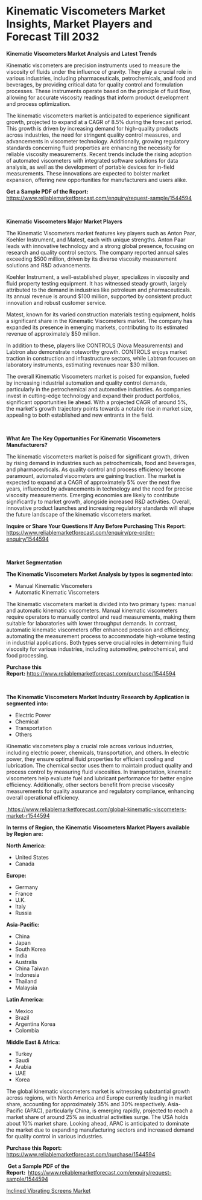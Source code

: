 <p><h1>Kinematic Viscometers Market Insights, Market Players and Forecast Till 2032</h1></p><p><strong>Kinematic Viscometers Market Analysis and Latest Trends</strong></p>
<p><p>Kinematic viscometers are precision instruments used to measure the viscosity of fluids under the influence of gravity. They play a crucial role in various industries, including pharmaceuticals, petrochemicals, and food and beverages, by providing critical data for quality control and formulation processes. These instruments operate based on the principle of fluid flow, allowing for accurate viscosity readings that inform product development and process optimization.</p><p>The kinematic viscometers market is anticipated to experience significant growth, projected to expand at a CAGR of 8.5% during the forecast period. This growth is driven by increasing demand for high-quality products across industries, the need for stringent quality control measures, and advancements in viscometer technology. Additionally, growing regulatory standards concerning fluid properties are enhancing the necessity for reliable viscosity measurements. Recent trends include the rising adoption of automated viscometers with integrated software solutions for data analysis, as well as the development of portable devices for in-field measurements. These innovations are expected to bolster market expansion, offering new opportunities for manufacturers and users alike.</p></p>
<p><strong>Get a Sample PDF of the Report:&nbsp;</strong> <a href="https://www.reliablemarketforecast.com/enquiry/request-sample/1544594?utm_campaign=2011&utm_medium=2&utm_source=Github&utm_content=ia&utm_term=17022025&utm_id=kinematic-viscometers">https://www.reliablemarketforecast.com/enquiry/request-sample/1544594</a></p>
<p>&nbsp;</p>
<p><strong>Kinematic Viscometers Major Market Players</strong></p>
<p><p>The Kinematic Viscometers market features key players such as Anton Paar, Koehler Instrument, and Matest, each with unique strengths. Anton Paar leads with innovative technology and a strong global presence, focusing on research and quality control sectors. The company reported annual sales exceeding $500 million, driven by its diverse viscosity measurement solutions and R&D advancements. </p><p>Koehler Instrument, a well-established player, specializes in viscosity and fluid property testing equipment. It has witnessed steady growth, largely attributed to the demand in industries like petroleum and pharmaceuticals. Its annual revenue is around $100 million, supported by consistent product innovation and robust customer service.</p><p>Matest, known for its varied construction materials testing equipment, holds a significant share in the Kinematic Viscometers market. The company has expanded its presence in emerging markets, contributing to its estimated revenue of approximately $50 million. </p><p>In addition to these, players like CONTROLS (Nova Measurements) and Labtron also demonstrate noteworthy growth. CONTROLS enjoys market traction in construction and infrastructure sectors, while Labtron focuses on laboratory instruments, estimating revenues near $30 million. </p><p>The overall Kinematic Viscometers market is poised for expansion, fueled by increasing industrial automation and quality control demands, particularly in the petrochemical and automotive industries. As companies invest in cutting-edge technology and expand their product portfolios, significant opportunities lie ahead. With a projected CAGR of around 5%, the market's growth trajectory points towards a notable rise in market size, appealing to both established and new entrants in the field.</p></p>
<p>&nbsp;</p>
<p><strong>What Are The Key Opportunities For Kinematic Viscometers Manufacturers?</strong></p>
<p><p>The kinematic viscometers market is poised for significant growth, driven by rising demand in industries such as petrochemicals, food and beverages, and pharmaceuticals. As quality control and process efficiency become paramount, automated viscometers are gaining traction. The market is expected to expand at a CAGR of approximately 5% over the next five years, influenced by advancements in technology and the need for precise viscosity measurements. Emerging economies are likely to contribute significantly to market growth, alongside increased R&D activities. Overall, innovative product launches and increasing regulatory standards will shape the future landscape of the kinematic viscometers market.</p></p>
<p><strong>Inquire or Share Your Questions If Any Before Purchasing This Report:</strong> <a href="https://www.reliablemarketforecast.com/enquiry/pre-order-enquiry/1544594?utm_campaign=2011&utm_medium=2&utm_source=Github&utm_content=ia&utm_term=17022025&utm_id=kinematic-viscometers">https://www.reliablemarketforecast.com/enquiry/pre-order-enquiry/1544594</a></p>
<p>&nbsp;</p>
<p><strong>Market Segmentation</strong></p>
<p><strong>The Kinematic Viscometers Market Analysis by types is segmented into:</strong></p>
<p><ul><li>Manual Kinematic Viscometers</li><li>Automatic Kinematic Viscometers</li></ul></p>
<p><p>The kinematic viscometers market is divided into two primary types: manual and automatic kinematic viscometers. Manual kinematic viscometers require operators to manually control and read measurements, making them suitable for laboratories with lower throughput demands. In contrast, automatic kinematic viscometers offer enhanced precision and efficiency, automating the measurement process to accommodate high-volume testing in industrial applications. Both types serve crucial roles in determining fluid viscosity for various industries, including automotive, petrochemical, and food processing.</p></p>
<p><strong>Purchase this Report:&nbsp;</strong><a href="https://www.reliablemarketforecast.com/purchase/1544594?utm_campaign=2011&utm_medium=2&utm_source=Github&utm_content=ia&utm_term=17022025&utm_id=kinematic-viscometers">https://www.reliablemarketforecast.com/purchase/1544594</a></p>
<p>&nbsp;</p>
<p><strong>The Kinematic Viscometers Market Industry Research by Application is segmented into:</strong></p>
<p><ul><li>Electric Power</li><li>Chemical</li><li>Transportation</li><li>Others</li></ul></p>
<p><p>Kinematic viscometers play a crucial role across various industries, including electric power, chemicals, transportation, and others. In electric power, they ensure optimal fluid properties for efficient cooling and lubrication. The chemical sector uses them to maintain product quality and process control by measuring fluid viscosities. In transportation, kinematic viscometers help evaluate fuel and lubricant performance for better engine efficiency. Additionally, other sectors benefit from precise viscosity measurements for quality assurance and regulatory compliance, enhancing overall operational efficiency.</p></p>
<p><a href="https://www.reliablemarketforecast.com/global-kinematic-viscometers-market-r1544594?utm_campaign=2011&utm_medium=2&utm_source=Github&utm_content=ia&utm_term=17022025&utm_id=kinematic-viscometers">&nbsp;https://www.reliablemarketforecast.com/global-kinematic-viscometers-market-r1544594</a></p>
<p><strong>In terms of Region, the Kinematic Viscometers Market Players available by Region are:</strong></p>
<p>
    <p> <strong> North America: </strong>
        <ul>
            <li>United States</li>
            <li>Canada</li>
        </ul>
        </p> 
    <p> <strong> Europe: </strong>
        <ul>
            <li>Germany</li>
            <li>France</li>
            <li>U.K.</li>
            <li>Italy</li>
            <li>Russia</li>
        </ul>
        </p> 
    <p> <strong> Asia-Pacific: </strong>
        <ul>
            <li>China</li>
            <li>Japan</li>
            <li>South Korea</li>
            <li>India</li>
            <li>Australia</li>
            <li>China Taiwan</li>
            <li>Indonesia</li>
            <li>Thailand</li>
            <li>Malaysia</li>
        </ul>
        </p> 
    <p> <strong> Latin America: </strong>
        <ul>
            <li>Mexico</li>
            <li>Brazil</li>
            <li>Argentina Korea</li>
            <li>Colombia</li>
        </ul>
        </p> 
    <p> <strong> Middle East & Africa: </strong>
        <ul>
            <li>Turkey</li>
            <li>Saudi</li>
            <li>Arabia</li>
            <li>UAE</li>
            <li>Korea</li>
        </ul>
    </p>
    </p>
<p><p>The global kinematic viscometers market is witnessing substantial growth across regions, with North America and Europe currently leading in market share, accounting for approximately 35% and 30% respectively. Asia-Pacific (APAC), particularly China, is emerging rapidly, projected to reach a market share of around 25% as industrial activities surge. The USA holds about 10% market share. Looking ahead, APAC is anticipated to dominate the market due to expanding manufacturing sectors and increased demand for quality control in various industries.</p></p>
<p><strong>Purchase this Report: </strong><a href="https://www.reliablemarketforecast.com/purchase/1544594?utm_campaign=2011&utm_medium=2&utm_source=Github&utm_content=ia&utm_term=17022025&utm_id=kinematic-viscometers">https://www.reliablemarketforecast.com/purchase/1544594</a></p>
<p>&nbsp;<strong>Get a Sample PDF of the Report:&nbsp;&nbsp;</strong><a href="https://www.reliablemarketforecast.com/enquiry/request-sample/1544594?utm_campaign=2011&utm_medium=2&utm_source=Github&utm_content=ia&utm_term=17022025&utm_id=kinematic-viscometers">https://www.reliablemarketforecast.com/enquiry/request-sample/1544594</a></p>
<p><strong></strong></p>
<p><p><a href="https://github.com/ChiragRp1/Market-Research-Report-List-7/blob/main/inclined-vibrating-screens-market.md?utm_campaign=2011&utm_medium=2&utm_source=Github&utm_content=ia&utm_term=17022025&utm_id=kinematic-viscometers">Inclined Vibrating Screens Market</a></p></p>